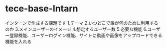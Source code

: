# tece-base-Intarn
インターンで作成する課題です
1.テーマ
2.いつどこで誰が何のために利用するのか
3.メインユーザーのイメージ
4.想定するユーザー数
5.必要な機能
6.ユーザー登録機能、ユーザーログイン機能、サイトに動画や画像をアップロードできる機能を入れる
